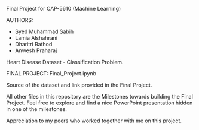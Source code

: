 Final Project for CAP-5610 (Machine Learning)

AUTHORS:
- Syed Muhammad Sabih
- Lamia Alshahrani
- Dharitri Rathod
- Anwesh Praharaj

Heart Disease Dataset - Classification Problem.

FINAL PROJECT:
Final_Project.ipynb

Source of the dataset and link provided in the Final Project.

All other files in this repository are the Milestones towards building the Final Project.
Feel free to explore and find a nice PowerPoint presentation hidden in one of the milestones.

Appreciation to my peers who worked together with me on this project.